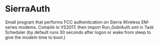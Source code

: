 # SierraAuth
Small program that performs FCC authentication on Sierra Wireless EM-series modems.
Compile in VS2017, then import Run_GobiAuth.xml in Task Scheduler (by default runs 30 seconds after logon or wake from sleep to give the modem time to boot.)
